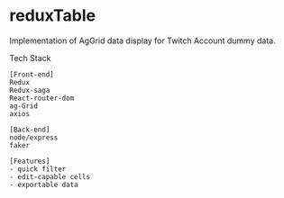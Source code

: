 # reduxTable
Implementation of AgGrid data display for Twitch Account dummy data.

Tech Stack
```
[Front-end]
Redux
Redux-saga
React-router-dom
ag-Grid
axios

[Back-end]
node/express
faker

[Features]
- quick filter 
- edit-capable cells
- exportable data
```


